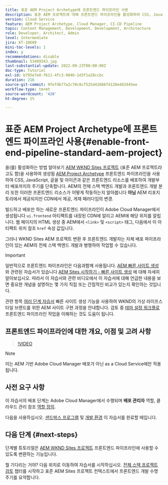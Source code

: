 ```yaml
---
title: 표준 AEM Project Archetype에 프론트엔드 파이프라인 사용
description: 표준 AEM 프로젝트에 대해 프론트엔드 파이프라인을 활성화하여 CSS, JavaScript, 글꼴, 아이콘 등의 정적 리소스를 보다 신속하게 배포하는 방법에 대해 알아봅니다. 또한 AEM의 전체 스택 백엔드 개발과 프론트엔드 개발 분리
version: Cloud Service
feature: AEM Project Archetype, Cloud Manager, CI-CD Pipeline
topic: Content Management, Development, Development, Architecture
role: Developer, Architect, Admin
level: Intermediate
jira: KT-10689
mini-toc-levels: 1
index: y
recommendations: disable
thumbnail: 53409343.jpg
last-substantial-update: 2022-09-23T00:00:00Z
doc-type: Tutorial
exl-id: b795e7e8-f611-4fc3-9846-1d3f1a28ccbc
duration: 216
source-git-commit: 9fef4b77a2c70c8cf525d42686f4120e481945ee
workflow-type: tm+mt
source-wordcount: '428'
ht-degree: 1%

---
```


# 표준 AEM Project Archetype에 프론트엔드 파이프라인 사용{#enable-front-end-pipeline-standard-aem-project}

을(를) 활성화하는 방법 알아보기 [AEM WKND Sites 프로젝트](https://github.com/adobe/aem-guides-wknd) (표준 AEM 프로젝트라고도 함)을 사용하여 생성됨 [AEM Project Archetype](https://github.com/adobe/aem-project-archetype) 프론트엔드 파이프라인을 사용하여 CSS, JavaScript, 글꼴 및 아이콘과 같은 프론트엔드 리소스를 배포하여 개발부터 배포까지의 주기를 단축합니다. AEM의 전체 스택 백엔드 개발과 프론트엔드 개발 분리 또한 이러한 프론트엔드 리소스가 어떻게 작동하는지 알아봅니다 __아님__ AEM 리포지토리에서 제공되지만 CDN에서 제공, 게재 패러다임의 변경.


빌드하고 배포만 하는 새로운 프론트엔드 파이프라인이 Adobe Cloud Manager에서 생성됩니다 `ui.frontend` 아티팩트를 내장된 CDN에 알리고 AEM에 해당 위치를 알립니다. 웹 페이지의 HTML 생성 중 AEM에서 `<link>` 및 `<script>` 태그, 다음에서 이 아티팩트 위치 참조 `href` 속성 값입니다.

그러나 WKND Sites AEM 프로젝트 변환 후 프론트엔드 개발자는 자체 배포 파이프라인이 있는 AEM의 전체 스택 백엔드 개발과 병행하여 작업할 수 있습니다.

>[!IMPORTANT]
>
>일반적으로 프론트엔드 파이프라인은 다음과함께 사용됩니다. [AEM 빠른 사이트 생성](https://experienceleague.adobe.com/docs/experience-manager-cloud-service/content/sites/administering/site-creation/quick-site/overview.html?lang=en)와 관련된 자습서가 있습니다 [AEM Sites 시작하기 - 빠른 사이트 생성](https://experienceleague.adobe.com/docs/experience-manager-learn/getting-started-wknd-tutorial-develop/site-template/overview.html) 에 대해 자세히 알아보십시오. 따라서 이 자습서와 관련 비디오에서 이 자습서에 대해 언급한 내용을 보면 중요한 개념을 설명하는 몇 가지 직접 또는 간접적인 비교가 있는지 확인하는 것입니다.


관련 항목 [여러 단계 자습서](https://experienceleague.adobe.com/docs/experience-manager-learn/getting-started-wknd-tutorial-develop/site-template/overview.html) 빠른 사이트 생성 기능을 사용하여 WKND의 가상 라이프스타일 브랜드를 위한 AEM 사이트 구현 과정을 안내합니다. 검토 중 [테마 설정 워크플로](https://experienceleague.adobe.com/docs/experience-manager-learn/getting-started-wknd-tutorial-develop/site-template/theming.html) 프론트엔드 파이프라인 작업을 이해하는 것도 도움이 됩니다.

## 프론트엔드 파이프라인에 대한 개요, 이점 및 고려 사항

>[!VIDEO](https://video.tv.adobe.com/v/3409343?quality=12&learn=on)


>[!NOTE]
>
>이는 AEM 기반 Adobe Cloud Manager 배포가 아닌 as a Cloud Service에만 적용됩니다.

## 사전 요구 사항

이 자습서의 배포 단계는 Adobe Cloud Manager에서 수행되며 __배포 관리자__ 역할, 클라우드 관리 참조 [역할 정의](https://experienceleague.adobe.com/docs/experience-manager-cloud-manager/content/requirements/users-and-roles.html?lang=en#role-definitions).

다음을 사용하십시오. [샌드박스 프로그램](https://experienceleague.adobe.com/docs/experience-manager-cloud-service/content/implementing/using-cloud-manager/programs/introduction-sandbox-programs.html) 및 [개발 환경](https://experienceleague.adobe.com/docs/experience-manager-cloud-service/content/implementing/using-cloud-manager/manage-environments.html) 이 자습서를 완료할 때입니다.

## 다음 단계 {#next-steps}

단계별 튜토리얼은 [AEM WKND Sites 프로젝트](https://github.com/adobe/aem-guides-wknd) 프론트엔드 파이프라인에 사용할 수 있도록 변환하는 기능입니다.

뭘 기다리는 거야? 다음 위치로 이동하여 자습서를 시작하십시오. [전체 스택 프로젝트 검토](review-uifrontend-module.md) 챕터를 시작하고 표준 AEM Sites 프로젝트 컨텍스트에서 프론트엔드 개발 수명 주기를 요약합니다.

